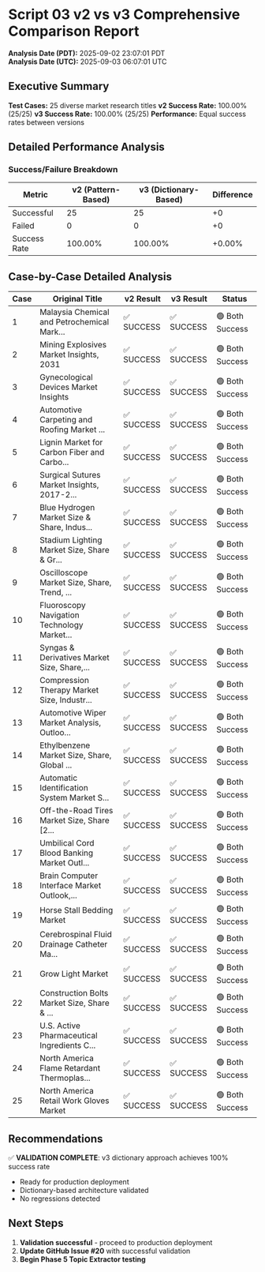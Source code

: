 # Script 03 v2 vs v3 Comprehensive Comparison Report

**Analysis Date (PDT):** 2025-09-02 23:07:01 PDT  
**Analysis Date (UTC):** 2025-09-03 06:07:01 UTC

## Executive Summary

**Test Cases:** 25 diverse market research titles
**v2 Success Rate:** 100.00% (25/25)
**v3 Success Rate:** 100.00% (25/25)
**Performance:** Equal success rates between versions

## Detailed Performance Analysis

### Success/Failure Breakdown

| Metric | v2 (Pattern-Based) | v3 (Dictionary-Based) | Difference |
|--------|-------------------|----------------------|------------|
| Successful | 25 | 25 | +0 |
| Failed | 0 | 0 | +0 |
| Success Rate | 100.00% | 100.00% | +0.00% |

## Case-by-Case Detailed Analysis

| Case | Original Title | v2 Result | v3 Result | Status |
|------|---------------|-----------|-----------|--------|
| 1 | Malaysia Chemical and Petrochemical Mark... | ✅ SUCCESS | ✅ SUCCESS | 🟢 Both Success |
| 2 | Mining Explosives Market Insights, 2031 | ✅ SUCCESS | ✅ SUCCESS | 🟢 Both Success |
| 3 | Gynecological Devices Market Insights | ✅ SUCCESS | ✅ SUCCESS | 🟢 Both Success |
| 4 | Automotive Carpeting and Roofing Market ... | ✅ SUCCESS | ✅ SUCCESS | 🟢 Both Success |
| 5 | Lignin Market for Carbon Fiber and Carbo... | ✅ SUCCESS | ✅ SUCCESS | 🟢 Both Success |
| 6 | Surgical Sutures Market Insights, 2017-2... | ✅ SUCCESS | ✅ SUCCESS | 🟢 Both Success |
| 7 | Blue Hydrogen Market Size & Share, Indus... | ✅ SUCCESS | ✅ SUCCESS | 🟢 Both Success |
| 8 | Stadium Lighting Market Size, Share & Gr... | ✅ SUCCESS | ✅ SUCCESS | 🟢 Both Success |
| 9 | Oscilloscope Market Size, Share, Trend, ... | ✅ SUCCESS | ✅ SUCCESS | 🟢 Both Success |
| 10 | Fluoroscopy Navigation Technology Market... | ✅ SUCCESS | ✅ SUCCESS | 🟢 Both Success |
| 11 | Syngas & Derivatives Market Size, Share,... | ✅ SUCCESS | ✅ SUCCESS | 🟢 Both Success |
| 12 | Compression Therapy Market Size, Industr... | ✅ SUCCESS | ✅ SUCCESS | 🟢 Both Success |
| 13 | Automotive Wiper Market Analysis, Outloo... | ✅ SUCCESS | ✅ SUCCESS | 🟢 Both Success |
| 14 | Ethylbenzene Market Size, Share, Global ... | ✅ SUCCESS | ✅ SUCCESS | 🟢 Both Success |
| 15 | Automatic Identification System Market S... | ✅ SUCCESS | ✅ SUCCESS | 🟢 Both Success |
| 16 | Off-the-Road Tires Market Size, Share [2... | ✅ SUCCESS | ✅ SUCCESS | 🟢 Both Success |
| 17 | Umbilical Cord Blood Banking Market Outl... | ✅ SUCCESS | ✅ SUCCESS | 🟢 Both Success |
| 18 | Brain Computer Interface Market Outlook,... | ✅ SUCCESS | ✅ SUCCESS | 🟢 Both Success |
| 19 | Horse Stall Bedding Market | ✅ SUCCESS | ✅ SUCCESS | 🟢 Both Success |
| 20 | Cerebrospinal Fluid Drainage Catheter Ma... | ✅ SUCCESS | ✅ SUCCESS | 🟢 Both Success |
| 21 | Grow Light Market | ✅ SUCCESS | ✅ SUCCESS | 🟢 Both Success |
| 22 | Construction Bolts Market Size, Share & ... | ✅ SUCCESS | ✅ SUCCESS | 🟢 Both Success |
| 23 | U.S. Active Pharmaceutical Ingredients C... | ✅ SUCCESS | ✅ SUCCESS | 🟢 Both Success |
| 24 | North America Flame Retardant Thermoplas... | ✅ SUCCESS | ✅ SUCCESS | 🟢 Both Success |
| 25 | North America Retail Work Gloves Market | ✅ SUCCESS | ✅ SUCCESS | 🟢 Both Success |

## Recommendations

✅ **VALIDATION COMPLETE**: v3 dictionary approach achieves 100% success rate
- Ready for production deployment
- Dictionary-based architecture validated
- No regressions detected

## Next Steps

1. **Validation successful** - proceed to production deployment
2. **Update GitHub Issue #20** with successful validation
3. **Begin Phase 5 Topic Extractor testing**

